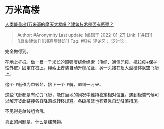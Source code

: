 # 万米高楼
[人类能盖出1万米高的摩天大楼吗？建筑技术是否有瓶颈？](https://www.zhihu.com/question/365749613/answer/1004336230)

> Author: #Anonymity
> Last update: [编辑于 2022-01-27]
> Link: [[井田]] [[具象建筑]] [[超高层建筑]]
> Tag: #科技
> 评论区：
> 泛讨论：

完全做得到。

在地上打桩。做一根一千米长的超强度综合绳索（电缆、通信光缆、抗拉缆+保护性外皮）固定在桩上。绳索上安装自动升降吊篮，另一头接在超大型硬体飘空飞艇上。

这个飞艇作为中转站，接下一个飞艇。直到一万米。

这些飞艇都是有动力飞艇，能在当地的风况中维持稳定相对位置。遇到极端气候可以解开彼此链接各自降落或转移规避。各级吊篮也有紧急自动降落措施。

不见得是单线组合哦。

真正的问题是，什么是建筑物。
